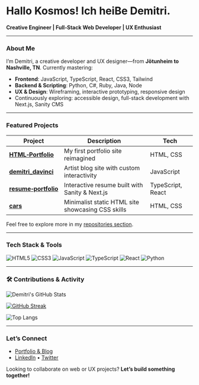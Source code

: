 # Hallo Kosmos! Ich heiBe Demitri.  
**Creative Engineer | Full‑Stack Web Developer | UX Enthusiast**

---

###  About Me
I’m Demitri, a creative developer and UX designer—from **Jötunheim to Nashville, TN**. Currently mastering:
- **Frontend**: JavaScript, TypeScript, React, CSS3, Tailwind  
- **Backend & Scripting**: Python, C#, Ruby, Java, Node  
- **UX & Design**: Wireframing, interactive prototyping, responsive design  
- Continuously exploring: accessible design, full-stack development with Next.js, Sanity CMS

---

###  Featured Projects
| Project | Description | Tech |
|---------|-------------|------|
| **[HTML‑Portfolio](https://github.com/CEODemitri/HTML-Portfolio)** | My first portfolio site reimagined | HTML, CSS |
| **[demitri_davinci](https://github.com/CEODemitri/demitri_davinci)** | Artist blog site with custom interactivity | JavaScript |
| **[resume‑portfolio](https://github.com/CEODemitri/resume-portfolio)** | Interactive resume built with Sanity & Next.js | TypeScript, React |
| **[cars](https://github.com/CEODemitri/cars)** | Minimalist static HTML site showcasing CSS skills | HTML, CSS |

Feel free to explore more in my [repositories section](https://github.com/CEODemitri?tab=repositories).

---

###  Tech Stack & Tools
![HTML5](https://img.shields.io/badge/-HTML5-E34F26?logo=html5)
![CSS3](https://img.shields.io/badge/-CSS3-1572B6?logo=css3)
![JavaScript](https://img.shields.io/badge/-JavaScript-F7DF1E?logo=javascript)
![TypeScript](https://img.shields.io/badge/-TypeScript-3178C6?logo=typescript)
![React](https://img.shields.io/badge/-React-61DAFB?logo=react)
![Python](https://img.shields.io/badge/-Python-3776AB?logo=python)

---

### 🛠️ Contributions & Activity

<!-- GitHub Contribution Graph -->
![Demitri's GitHub Stats](https://github-readme-stats.vercel.app/api?username=CEODemitri&show_icons=true&theme=tokyonight&hide=stars&count_private=true)

<!-- GitHub Streaks -->
[![GitHub Streak](https://github-readme-streak-stats.herokuapp.com/?user=CEODemitri&theme=tokyonight)](https://git.io/streak-stats)

<!-- Top Languages -->
![Top Langs](https://github-readme-stats.vercel.app/api/top-langs/?username=CEODemitri&layout=compact&theme=tokyonight)

---

###  Let’s Connect
- [Portfolio & Blog](https://demitri2024.vercel.app)  
- [LinkedIn](#) • [Twitter](#) 

Looking to collaborate on web or UX projects? **Let’s build something together!**  
